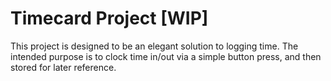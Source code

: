 <html>
  <body>
    <h1> Timecard Project [WIP] </h1>
    <p> This project is designed to be an elegant solution to logging time. The intended purpose is to clock time in/out via a simple button press, and then stored for later reference. </p>
  </body>
</html>
